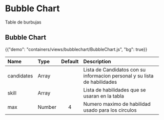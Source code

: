 # Bubble Chart

<p class="description">Table de burbujas</p>

## Bubble Chart

{{"demo": "containers/views/bubblechart/BubbleChart.js", "bg": true}}

| Name       | Type   | Default | Description                                                  |
| :--------- | :----- | :-----: | :----------------------------------------------------------- |
| candidates | Array  |         | Lista de Candidatos con su informacion personal y su lista de habilidades |
| skill      | Array  |         | Lista de habilidades que se usaran en la tabla               |
| max        | Number |    4    | Numero maximo de habilidad usado para los circulos           |

